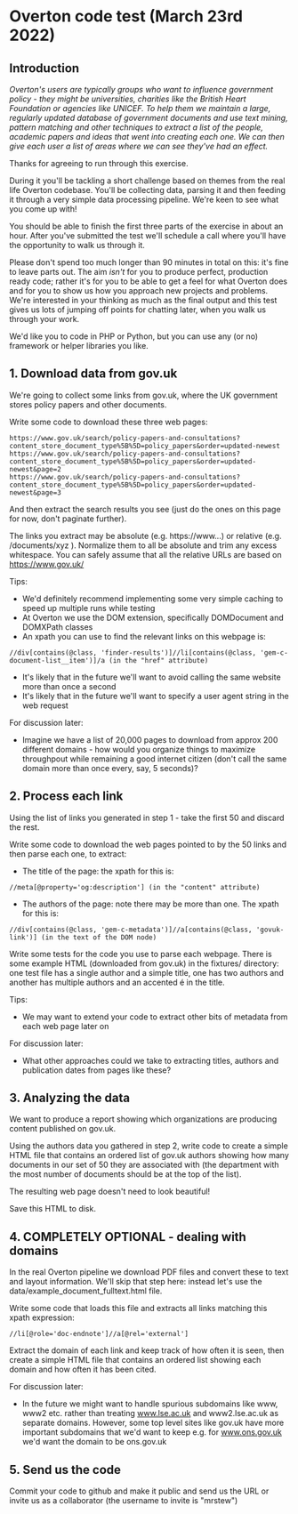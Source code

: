 # Overton code test (March 23rd 2022)

## Introduction

*Overton's users are typically groups who want to influence government policy - they might be universities, charities like the British Heart Foundation or agencies like UNICEF. To help them we maintain a large, regularly updated database of government documents and use text mining, pattern matching and other techniques to extract a list of the people, academic papers and ideas that went into creating each one. We can then give each user a list of areas where we can see they've had an effect.*

Thanks for agreeing to run through this exercise.

During it you'll be tackling a short challenge based on themes from the real life Overton codebase. You'll be collecting data, parsing it and then feeding it through a very simple data processing pipeline. We're keen to see what you come up with!

You should be able to finish the first three parts of the exercise in about an hour. After you've submitted the test we'll schedule a call where you'll have the opportunity to walk us through it.

Please don't spend too much longer than 90 minutes in total on this: it's fine to leave parts out. The aim _isn't_ for you to produce perfect, production ready code; rather it's for you to be able to get a feel for what Overton does and for you to show us how you approach new projects and problems. We're interested in your thinking as much as the final output and this test gives us lots of jumping off points for chatting later, when you walk us through your work.

We'd like you to code in PHP or Python, but you can use any (or no) framework or helper libraries you like.

## 1. Download data from gov.uk

We're going to collect some links from gov.uk, where the UK government stores policy papers and other documents.

Write some code to download these three web pages:

```
https://www.gov.uk/search/policy-papers-and-consultations?content_store_document_type%5B%5D=policy_papers&order=updated-newest
https://www.gov.uk/search/policy-papers-and-consultations?content_store_document_type%5B%5D=policy_papers&order=updated-newest&page=2
https://www.gov.uk/search/policy-papers-and-consultations?content_store_document_type%5B%5D=policy_papers&order=updated-newest&page=3
```

And then extract the search results you see (just do the ones on this page for now, don't paginate further).

The links you extract may be absolute (e.g. https://www...) or relative (e.g. /documents/xyz ). Normalize them to all be absolute and trim any excess whitespace. You can safely assume that all the relative URLs are based on https://www.gov.uk/

Tips:

* We'd definitely recommend implementing some very simple caching to speed up multiple runs while testing
* At Overton we use the DOM extension, specifically DOMDocument and DOMXPath classes
* An xpath you can use to find the relevant links on this webpage is: 

```
//div[contains(@class, 'finder-results')]//li[contains(@class, 'gem-c-document-list__item')]/a (in the "href" attribute)
```

* It's likely that in the future we'll want to avoid calling the same website more than once a second
* It's likely that in the future we'll want to specify a user agent string in the web request

For discussion later:

* Imagine we have a list of 20,000 pages to download from approx 200 different domains - how would you organize things to maximize throughpout while remaining a good internet citizen (don't call the same domain more than once every, say, 5 seconds)?
 
## 2. Process each link

Using the list of links you generated in step 1 - take the first 50 and discard the rest.

Write some code to download the web pages pointed to by the 50 links and then parse each one, to extract:

* The title of the page: the xpath for this is:

```
//meta[@property='og:description'] (in the "content" attribute)
```

* The authors of the page: note there may be more than one. The xpath for this is: 
  
```
//div[contains(@class, 'gem-c-metadata')]//a[contains(@class, 'govuk-link')] (in the text of the DOM node)
```

Write some tests for the code you use to parse each webpage. There is some example HTML (downloaded from gov.uk) in the fixtures/ directory: one test file has a single author and a simple title, one has two authors and another has multiple authors and an accented é in the title.

Tips:

* We may want to extend your code to extract other bits of metadata from each web page later on

For discussion later:

* What other approaches could we take to extracting titles, authors and publication dates from pages like these?

## 3. Analyzing the data

We want to produce a report showing which organizations are producing content published on gov.uk.

Using the authors data you gathered in step 2, write code to create a simple HTML file that contains an ordered list of gov.uk authors showing how many documents in our set of 50 they are associated with (the department with the most number of documents should be at the top of the list).

The resulting web page doesn't need to look beautiful!

Save this HTML to disk.


## 4. COMPLETELY OPTIONAL - dealing with domains

In the real Overton pipeline we download PDF files and convert these to text and layout information. We'll skip that step here: instead let's use the data/example_document_fulltext.html file.

Write some code that loads this file and extracts all links matching this xpath expression:

```
//li[@role='doc-endnote']//a[@rel='external']
```

Extract the domain of each link and keep track of how often it is seen, then create a simple HTML file that contains an ordered list showing each domain and how often it has been cited.

For discussion later:

* In the future we might want to handle spurious subdomains like www, www2 etc. rather than treating www.lse.ac.uk and www2.lse.ac.uk as separate domains. However, some top level sites like gov.uk have more important subdomains that we'd want to keep e.g. for www.ons.gov.uk we'd want the domain to be ons.gov.uk

## 5. Send us the code

Commit your code to github and make it public and send us the URL or invite us as a collaborator (the username to invite is "mrstew")
